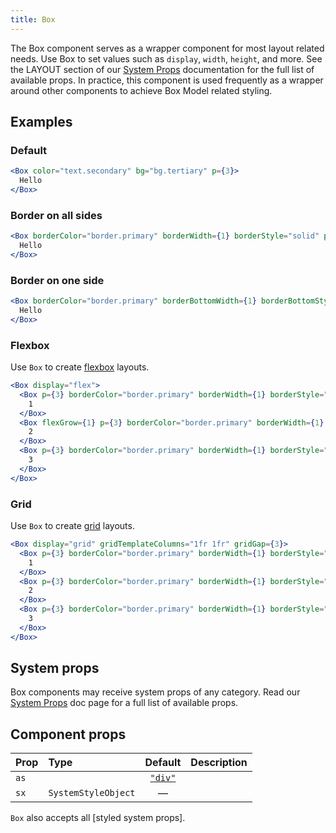 ```yaml
---
title: Box
---
```


The Box component serves as a wrapper component for most layout related needs. Use Box to set values such as `display`, `width`, `height`, and more. See the LAYOUT section of our [System Props](/system-props) documentation for the full list of available props. In practice, this component is used frequently as a wrapper around other components to achieve Box Model related styling.

## Examples

### Default

```jsx live
<Box color="text.secondary" bg="bg.tertiary" p={3}>
  Hello
</Box>
```

### Border on all sides

```jsx live
<Box borderColor="border.primary" borderWidth={1} borderStyle="solid" p={3}>
  Hello
</Box>
```

### Border on one side

```jsx live
<Box borderColor="border.primary" borderBottomWidth={1} borderBottomStyle="solid" pb={3}>
  Hello
</Box>
```

### Flexbox

Use `Box` to create [flexbox](https://developer.mozilla.org/en-US/docs/Learn/CSS/CSS_layout/Flexbox) layouts.

```jsx live
<Box display="flex">
  <Box p={3} borderColor="border.primary" borderWidth={1} borderStyle="solid">
    1
  </Box>
  <Box flexGrow={1} p={3} borderColor="border.primary" borderWidth={1} borderStyle="solid">
    2
  </Box>
  <Box p={3} borderColor="border.primary" borderWidth={1} borderStyle="solid">
    3
  </Box>
</Box>
```

### Grid

Use `Box` to create [grid](https://developer.mozilla.org/en-US/docs/Learn/CSS/CSS_layout/Grids) layouts.

```jsx live
<Box display="grid" gridTemplateColumns="1fr 1fr" gridGap={3}>
  <Box p={3} borderColor="border.primary" borderWidth={1} borderStyle="solid">
    1
  </Box>
  <Box p={3} borderColor="border.primary" borderWidth={1} borderStyle="solid">
    2
  </Box>
  <Box p={3} borderColor="border.primary" borderWidth={1} borderStyle="solid">
    3
  </Box>
</Box>
```

## System props

Box components may receive system props of any category. Read our [System Props](/system-props) doc page for a full list of available props.

## Component props

| Prop | Type                |                                 Default                                  | Description |
| :--- | :------------------ | :----------------------------------------------------------------------: | :---------- |
| `as` |                     | [`"div"`](https://developer.mozilla.org/en-US/docs/Web/HTML/Element/div) |             |
| `sx` | `SystemStyleObject` |                                    —                                     |             |
`Box` also accepts all [styled system props].
